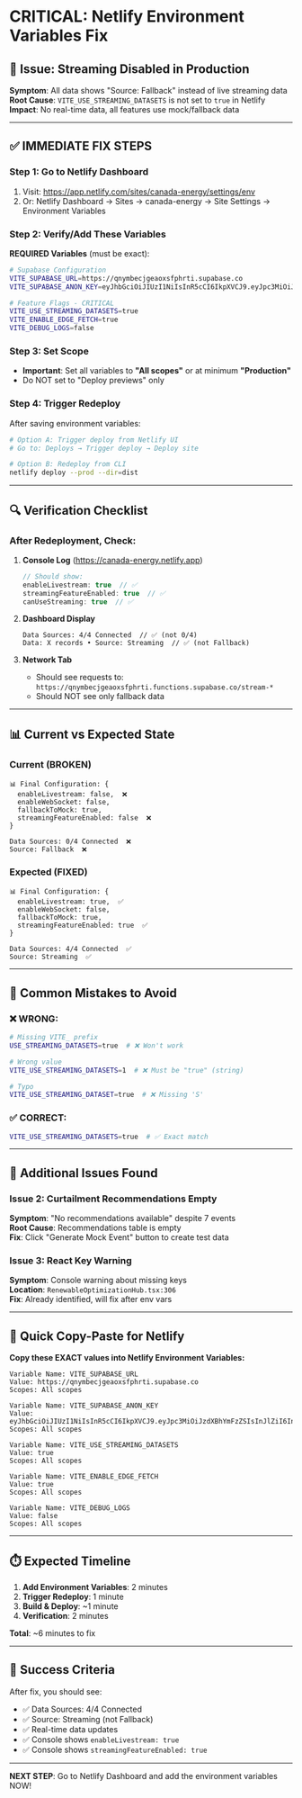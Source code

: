 # CRITICAL: Netlify Environment Variables Fix

## 🔴 Issue: Streaming Disabled in Production

**Symptom**: All data shows "Source: Fallback" instead of live streaming data  
**Root Cause**: `VITE_USE_STREAMING_DATASETS` is not set to `true` in Netlify  
**Impact**: No real-time data, all features use mock/fallback data

---

## ✅ IMMEDIATE FIX STEPS

### Step 1: Go to Netlify Dashboard
1. Visit: https://app.netlify.com/sites/canada-energy/settings/env
2. Or: Netlify Dashboard → Sites → canada-energy → Site Settings → Environment Variables

### Step 2: Verify/Add These Variables

**REQUIRED Variables** (must be exact):

```bash
# Supabase Configuration
VITE_SUPABASE_URL=https://qnymbecjgeaoxsfphrti.supabase.co
VITE_SUPABASE_ANON_KEY=eyJhbGciOiJIUzI1NiIsInR5cCI6IkpXVCJ9.eyJpc3MiOiJzdXBhYmFzZSIsInJlZiI6InFueW1iZWNqZ2Vhb3hzZnBocnRpIiwicm9sZSI6ImFub24iLCJpYXQiOjE3MzQwNDk4ODYsImV4cCI6MjA0OTYyNTg4Nn0.Rl_0gYCCwLGRWz3oBCWqpHJPXVWnPNdVTqCWZLHkRqM

# Feature Flags - CRITICAL
VITE_USE_STREAMING_DATASETS=true
VITE_ENABLE_EDGE_FETCH=true
VITE_DEBUG_LOGS=false
```

### Step 3: Set Scope
- **Important**: Set all variables to **"All scopes"** or at minimum **"Production"**
- Do NOT set to "Deploy previews" only

### Step 4: Trigger Redeploy
After saving environment variables:
```bash
# Option A: Trigger deploy from Netlify UI
# Go to: Deploys → Trigger deploy → Deploy site

# Option B: Redeploy from CLI
netlify deploy --prod --dir=dist
```

---

## 🔍 Verification Checklist

### After Redeployment, Check:

1. **Console Log** (https://canada-energy.netlify.app)
   ```javascript
   // Should show:
   enableLivestream: true  // ✅
   streamingFeatureEnabled: true  // ✅
   canUseStreaming: true  // ✅
   ```

2. **Dashboard Display**
   ```
   Data Sources: 4/4 Connected  // ✅ (not 0/4)
   Data: X records • Source: Streaming  // ✅ (not Fallback)
   ```

3. **Network Tab**
   - Should see requests to: `https://qnymbecjgeaoxsfphrti.functions.supabase.co/stream-*`
   - Should NOT see only fallback data

---

## 📊 Current vs Expected State

### Current (BROKEN)
```
📊 Final Configuration: {
  enableLivestream: false,  ❌
  enableWebSocket: false,
  fallbackToMock: true,
  streamingFeatureEnabled: false  ❌
}

Data Sources: 0/4 Connected  ❌
Source: Fallback  ❌
```

### Expected (FIXED)
```
📊 Final Configuration: {
  enableLivestream: true,  ✅
  enableWebSocket: false,
  fallbackToMock: true,
  streamingFeatureEnabled: true  ✅
}

Data Sources: 4/4 Connected  ✅
Source: Streaming  ✅
```

---

## 🚨 Common Mistakes to Avoid

### ❌ WRONG:
```bash
# Missing VITE_ prefix
USE_STREAMING_DATASETS=true  # ❌ Won't work

# Wrong value
VITE_USE_STREAMING_DATASETS=1  # ❌ Must be "true" (string)

# Typo
VITE_USE_STREAMING_DATASET=true  # ❌ Missing 'S'
```

### ✅ CORRECT:
```bash
VITE_USE_STREAMING_DATASETS=true  # ✅ Exact match
```

---

## 🔧 Additional Issues Found

### Issue 2: Curtailment Recommendations Empty

**Symptom**: "No recommendations available" despite 7 events  
**Root Cause**: Recommendations table is empty  
**Fix**: Click "Generate Mock Event" button to create test data

### Issue 3: React Key Warning

**Symptom**: Console warning about missing keys  
**Location**: `RenewableOptimizationHub.tsx:306`  
**Fix**: Already identified, will fix after env vars

---

## 📝 Quick Copy-Paste for Netlify

**Copy these EXACT values into Netlify Environment Variables:**

```
Variable Name: VITE_SUPABASE_URL
Value: https://qnymbecjgeaoxsfphrti.supabase.co
Scopes: All scopes

Variable Name: VITE_SUPABASE_ANON_KEY
Value: eyJhbGciOiJIUzI1NiIsInR5cCI6IkpXVCJ9.eyJpc3MiOiJzdXBhYmFzZSIsInJlZiI6InFueW1iZWNqZ2Vhb3hzZnBocnRpIiwicm9sZSI6ImFub24iLCJpYXQiOjE3MzQwNDk4ODYsImV4cCI6MjA0OTYyNTg4Nn0.Rl_0gYCCwLGRWz3oBCWqpHJPXVWnPNdVTqCWZLHkRqM
Scopes: All scopes

Variable Name: VITE_USE_STREAMING_DATASETS
Value: true
Scopes: All scopes

Variable Name: VITE_ENABLE_EDGE_FETCH
Value: true
Scopes: All scopes

Variable Name: VITE_DEBUG_LOGS
Value: false
Scopes: All scopes
```

---

## ⏱️ Expected Timeline

1. **Add Environment Variables**: 2 minutes
2. **Trigger Redeploy**: 1 minute
3. **Build & Deploy**: ~1 minute
4. **Verification**: 2 minutes

**Total**: ~6 minutes to fix

---

## 🎯 Success Criteria

After fix, you should see:
- ✅ Data Sources: 4/4 Connected
- ✅ Source: Streaming (not Fallback)
- ✅ Real-time data updates
- ✅ Console shows `enableLivestream: true`
- ✅ Console shows `streamingFeatureEnabled: true`

---

**NEXT STEP**: Go to Netlify Dashboard and add the environment variables NOW!

